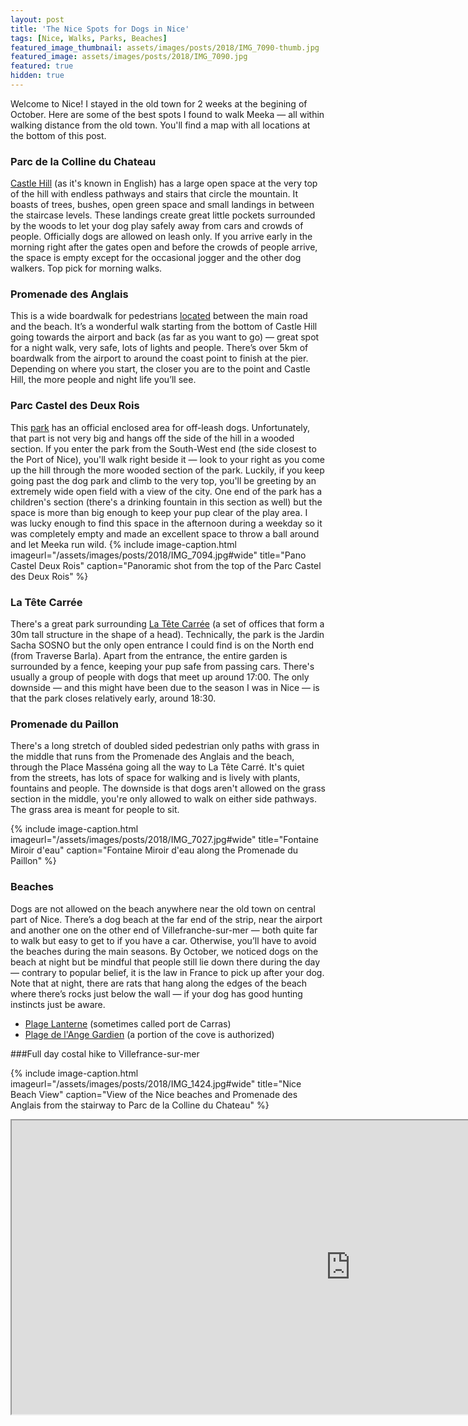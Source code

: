 ```yaml
---
layout: post
title: 'The Nice Spots for Dogs in Nice'
tags: [Nice, Walks, Parks, Beaches]
featured_image_thumbnail: assets/images/posts/2018/IMG_7090-thumb.jpg
featured_image: assets/images/posts/2018/IMG_7090.jpg
featured: true
hidden: true
---
```


Welcome to Nice! I stayed in the old town for 2 weeks at the begining of October. Here are some of the best spots I found to walk Meeka — all within walking distance from the old town. You'll find a map with all locations at the bottom of this post.

<!--more-->

### Parc de la Colline du Chateau
[Castle Hill](https://goo.gl/maps/Mq5NafWky2L2) (as it's known in English) has a large open space at the very top of the hill with endless pathways and stairs that circle the mountain. It boasts of trees, bushes, open green space and small landings in between the staircase levels. These landings create great little pockets surrounded by the woods to let your dog play safely away from cars and crowds of people. Officially dogs are allowed on leash only. If you arrive early in the morning right after the gates open and before the crowds of people arrive, the space is empty except for the occasional jogger and the other dog walkers. Top pick for morning walks.

### Promenade des Anglais
This is a wide boardwalk for pedestrians [located](https://goo.gl/maps/K2NnLAqXiqj) between the main road and the beach. It’s a wonderful walk starting from the bottom of Castle Hill going towards the airport and back (as far as you want to go) — great spot for a night walk, very safe, lots of lights and people. There’s over 5km of boardwalk from the airport to around the coast point to finish at the pier. Depending on where you start, the closer you are to the point and Castle Hill, the more people and night life you’ll see.

### Parc Castel des Deux Rois
This [park](https://goo.gl/maps/UUU7of8XSpA2) has an official enclosed area for off-leash dogs. Unfortunately, that part is not very big and hangs off the side of the hill in a wooded section. If you enter the park from the South-West end (the side closest to the Port of Nice), you'll walk right beside it — look to your right as you come up the hill through the more wooded section of the park. Luckily, if you keep going past the dog park and climb to the very top, you'll be greeting by an extremely wide open field with a view of the city. One end of the park has a children's section (there's a drinking fountain in this section as well) but the space is more than big enough to keep your pup clear of the play area. I was lucky enough to find this space in the afternoon during a weekday so it was completely empty and made an excellent space to throw a ball around and let Meeka run wild.
{% include image-caption.html imageurl="/assets/images/posts/2018/IMG_7094.jpg#wide" title="Pano Castel Deux Rois" caption="Panoramic shot from the top of the Parc Castel des Deux Rois" %}

### La Tête Carrée
There's a great park surrounding [La Tête Carrée](https://goo.gl/maps/iKe7gqxrMkm) (a set of offices that form a 30m tall structure in the shape of a head). Technically, the park is the Jardin Sacha SOSNO but the only open entrance I could find is on the North end (from Traverse Barla). Apart from the entrance, the entire garden is surrounded by a fence, keeping your pup safe from passing cars. There's usually a group of people with dogs that meet up around 17:00. The only downside — and this might have been due to the season I was in Nice — is that the park closes relatively early, around 18:30.

### Promenade du Paillon
There's a long stretch of doubled sided pedestrian only paths with grass in the middle that runs from the Promenade des Anglais and the beach, through the Place Masséna going all the way to La Tête Carré. It's quiet from the streets, has lots of space for walking and is lively with plants, fountains and people. The downside is that dogs aren't allowed on the grass section in the middle, you're only allowed to walk on either side pathways. The grass area is meant for people to sit.

{% include image-caption.html imageurl="/assets/images/posts/2018/IMG_7027.jpg#wide" title="Fontaine Miroir d'eau" caption="Fontaine Miroir d'eau along the Promenade du Paillon" %}

### Beaches
Dogs are not allowed on the beach anywhere near the old town on central part of Nice. There’s a dog beach at the far end of the strip, near the airport and another one on the other end of Villefranche-sur-mer — both quite far to walk but easy to get to if you have a car. Otherwise, you’ll have to avoid the beaches during the main seasons. By October, we noticed dogs on the beach at night but be mindful that people still lie down there during the day — contrary to popular belief, it is the law in France to pick up after your dog. Note that at night, there are rats that hang along the edges of the beach where there’s rocks just below the wall — if your dog has good hunting instincts just be aware.

* [Plage Lanterne](https://goo.gl/maps/6E2L5v4toEo) (sometimes called port de Carras) 
* [Plage de l'Ange Gardien](https://goo.gl/maps/fEcMZPtXaRC2) (a portion of the cove is authorized)

###Full day costal hike to Villefrance-sur-mer


{% include image-caption.html imageurl="/assets/images/posts/2018/IMG_1424.jpg#wide" title="Nice Beach View" caption="View of the Nice beaches and Promenade des Anglais from the stairway to Parc de la Colline du Chateau" %}

<iframe src="https://www.google.com/maps/d/u/1/embed?mid=1-75DCRSEmAm3_Eo_8IMRWWOusGp8R01i#wide" width="1084" height="470"></iframe>
